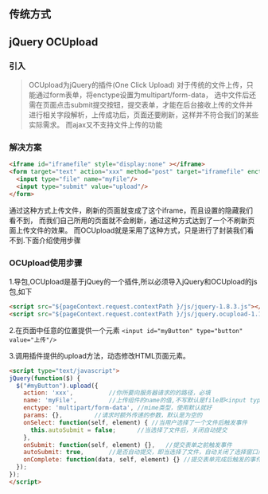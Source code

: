 ## 传统方式

## jQuery OCUpload
### 引入
>OCUpload为jQuery的插件(One Click Upload)
对于传统的文件上传，只能通过form表单，将enctype设置为multipart/form-data，
选中文件后还需在页面点击submit提交按钮，提交表单，才能在后台接收上传的文件并
进行相关字段解析，上传成功后，页面还要刷新，这样并不符合我们的某些实际需求。
而ajax又不支持文件上传的功能
>
### 解决方案
```html
<iframe id="iframefile" style="display:none" ></iframe>
<form target="text" action="xxx" method="post" target="iframefile" enctype="multipart/form-data">
  <input type="file" name="myFile"/>
  <input type="submit" value="upload"/>         
</form>
```
通过这种方式上传文件，刷新的页面就变成了这个iframe，而且设置的隐藏我们看不到，
而我们自己所用的页面就不会刷新，通过这种方式达到了一个不刷新页面上传文件的效果。
  而OCUpload就是采用了这种方式，只是进行了封装我们看不到.下面介绍使用步骤
### OCUpload使用步骤
1.导包,OCUpload是基于jQuey的一个插件,所以必须导入jQuery和OCUpload的js包,如下
```html
<script src="${pageContext.request.contextPath }/js/jquery-1.8.3.js"></script>
<script src="${pageContext.request.contextPath }/js/jquery.ocupload-1.1.2.js"></script>
```
2.在页面中任意的位置提供一个元素
`<input id="myButton" type="button" value="上传"/>`

3.调用插件提供的upload方法，动态修改HTML页面元素。
```html
<script type="text/javascript">
jQuery(function($) {
  $("#myButton").upload({
    action: 'xxx',			//你所要向服务器请求的的路径，必填
    name: 'myFile',			//上传组件的name的值,不写默认是file即<input type='file' name='myFile'/>
    enctype: 'multipart/form-data',	//mime类型，使用默认就好
    params: {},			//请求时额外传递的参数，默认是为空的   
    onSelect: function(self, element) {	//当用户选择了一个文件后触发事件
      this.autoSubmit = false;		//当选择了文件后，关闭自动提交
    },
    onSubmit: function(self, element) {},	//提交表单之前触发事件
    autoSubmit: true, 		//是否自动提交，即当选择了文件，自动关闭了选择窗口后，是否自动提交请求。
    onComplete: function(data, self, element) {} //提交表单完成后触发的事件
  });
});
</script>
```
